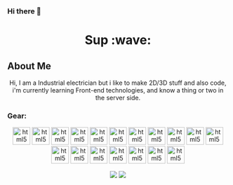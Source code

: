 ### Hi there 👋

<h1 align="center"> Sup :wave: </h1>

<h2> About Me </h2>

<p align="center">
  Hi, I am a Industrial electrician but i like to make 2D/3D stuff and also code, i'm
  currently learning Front-end technologies, and know a thing or two in the server side.
</p>

<h3>Gear:</h3>



<p align="center">
  <a href="https://fastapi.tiangolo.com/" target="_blank"><img
      src="https://cdn.jsdelivr.net/gh/cgmark101/CDN-stuff@main/dist/img/fastapi.svg" alt="html5" width="40" height="40"
      style="max-width:100%;"></a>
  <a href="https://www.python.org/" target="_blank"><img
      src="https://cdn.jsdelivr.net/gh/cgmark101/CDN-stuff@main/dist/img/python-icon.svg" alt="html5" width="40"
      height="40" style="max-width:100%;"></a>
  <a href="https://github.com/pypa/pip" target="_blank"><img
      src="https://cdn.jsdelivr.net/gh/cgmark101/CDN-stuff@main/dist/img/python-pip-logo.svg" alt="html5" width="40"
      height="40" style="max-width:100%;"></a>
  <a href="https://blender.org" target="_blank"><img
      src="https://cdn.jsdelivr.net/gh/cgmark101/CDN-stuff@main/dist/img/blender.svg" alt="html5" width="40" height="40"
      style="max-width:100%;"></a>
  <a href="https://www.djangoproject.com/" target="_blank"><img
      src="https://cdn.jsdelivr.net/gh/cgmark101/CDN-stuff@main/dist/img/djangoproject-icon.svg" alt="html5" width="40"
      height="40" style="max-width:100%;"></a>
  <a href="https://deta.sh" target="_blank"><img
      src="https://cdn.jsdelivr.net/gh/cgmark101/CDN-stuff@main/dist/img/deta.svg" alt="html5" width="40" height="40"
      style="max-width:100%;"></a>
  <a href="https://html.spec.whatwg.org/" target="_blank"><img
      src="https://cdn.jsdelivr.net/gh/cgmark101/CDN-stuff@main/dist/img/html5-original-wordmark.svg" alt="html5"
      width="40" height="40" style="max-width:100%;"></a>
  <a href="https://www.w3.org/Style/CSS/" target="_blank"><img
      src="https://cdn.jsdelivr.net/gh/cgmark101/CDN-stuff@main/dist/img/css3-original-wordmark.svg" alt="html5"
      width="40" height="40" style="max-width:100%;"></a>
  <a href="https://www.javascript.com/" target="_blank"><img
      src="https://cdn.jsdelivr.net/gh/cgmark101/CDN-stuff@main/dist/img/javascript-original.svg" alt="html5" width="40"
      height="40" style="max-width:100%;"></a>
  <a href="https://expressjs.com/" target="_blank"><img
      src="https://www.vectorlogo.zone/logos/expressjs/expressjs-icon.svg" alt="html5" width="40" height="40"
      style="max-width:100%;"></a>
  <a href="https://nodejs.org/" target="_blank"><img src="https://www.vectorlogo.zone/logos/nodejs/nodejs-icon.svg"
      alt="html5" width="40" height="40" style="max-width:100%;"></a>
  <a href="https://www.npmjs.com/" target="_blank"><img src="https://www.vectorlogo.zone/logos/npmjs/npmjs-icon.svg"
      alt="html5" width="40" height="40" style="max-width:100%;"></a>
  <a href="https://www.mysql.com/" target="_blank"><img src="https://www.vectorlogo.zone/logos/mysql/mysql-icon.svg"
      alt="html5" width="40" height="40" style="max-width:100%;"></a>
  <a href="https://www.postgresql.org/" target="_blank"><img
      src="https://www.vectorlogo.zone/logos/postgresql/postgresql-icon.svg" alt="html5" width="40" height="40"
      style="max-width:100%;"></a>
  <a href="https://www.mongodb.com/" target="_blank"><img
      src="https://www.vectorlogo.zone/logos/mongodb/mongodb-icon.svg" alt="html5" width="40" height="40"
      style="max-width:100%;"></a>
  <a href="https://www.json.org/json-en.html" target="_blank"><img
      src="https://www.vectorlogo.zone/logos/json/json-icon.svg" alt="html5" width="40" height="40"
      style="max-width:100%;"></a>
  <a href="https://www.nginx.com/" target="_blank"><img src="https://www.vectorlogo.zone/logos/nginx/nginx-icon.svg"
      alt="html5" width="40" height="40" style="max-width:100%;"></a>
  <a href="https://ubuntu.com/" target="_blank"><img
      src="https://cdn.jsdelivr.net/gh/cgmark101/CDN-stuff@main/dist/img/ubuntu-icon.svg" alt="html5" width="40"
      height="40" style="max-width:100%;"></a>
</p>

<p align="center">
<img src="https://github-readme-stats-six-phi.vercel.app/api?username=cgmark101&show_icons=true&theme=radical"/>

<img src="https://github-readme-stats-six-phi.vercel.app/api/top-langs/?username=cgmark101&show_icons=true&theme=radical"/>
</p>